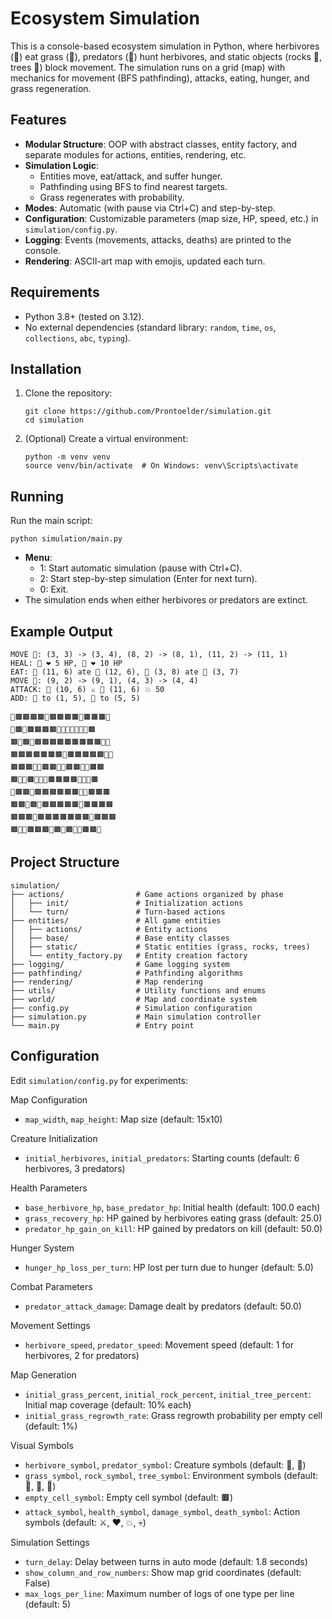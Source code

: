 # Ecosystem Simulation

This is a console-based ecosystem simulation in Python, where herbivores (🐰) eat grass (🌿), predators (🐺) hunt herbivores, and static objects (rocks 🗿, trees 🌳) block movement. The simulation runs on a grid (map) with mechanics for movement (BFS pathfinding), attacks, eating, hunger, and grass regeneration.

## Features

- **Modular Structure**: OOP with abstract classes, entity factory, and separate modules for actions, entities, rendering, etc.
- **Simulation Logic**:
  - Entities move, eat/attack, and suffer hunger.
  - Pathfinding using BFS to find nearest targets.
  - Grass regenerates with probability.
- **Modes**: Automatic (with pause via Ctrl+C) and step-by-step.
- **Configuration**: Customizable parameters (map size, HP, speed, etc.) in `simulation/config.py`.
- **Logging**: Events (movements, attacks, deaths) are printed to the console.
- **Rendering**: ASCII-art map with emojis, updated each turn.

## Requirements

- Python 3.8+ (tested on 3.12).
- No external dependencies (standard library: `random`, `time`, `os`, `collections`, `abc`, `typing`).

## Installation

1. Clone the repository:
   ```
   git clone https://github.com/Prontoelder/simulation.git
   cd simulation
   ```
2. (Optional) Create a virtual environment:
   ```
   python -m venv venv
   source venv/bin/activate  # On Windows: venv\Scripts\activate
   ```

## Running

Run the main script:

```
python simulation/main.py
```

- **Menu**:
  - 1: Start automatic simulation (pause with Ctrl+C).
  - 2: Start step-by-step simulation (Enter for next turn).
  - 0: Exit.
- The simulation ends when either herbivores or predators are extinct.

## Example Output
```
MOVE 🐰: (3, 3) -> (3, 4), (8, 2) -> (8, 1), (11, 2) -> (11, 1)
HEAL: 🐰 ❤️ 5 HP, 🐰 ❤️ 10 HP
EAT: 🐰 (11, 6) ate 🌿 (12, 6), 🐰 (3, 8) ate 🌿 (3, 7)
MOVE 🐺: (9, 2) -> (9, 1), (4, 3) -> (4, 4)
ATTACK: 🐺 (10, 6) ⚔️ 🐰 (11, 6) 💥 50
ADD: 🌿 to (1, 5), 🌿 to (5, 5)

🌳🟫🟫🟫🟫🗿🟫🟫🟫🟫🌿🟫🟫🟫🗿
🗿🟫🌿🟫🟫🟫🟫🗿🐰🐺🌳🐰🌳🗿🟫
🟫🐰🟫🌳🟫🟫🟫🟫🟫🟫🟫🟫🟫🌳🗿
🟫🟫🟫🟫🟫🟫🟫🗿🟫🟫🟫🟫🟫🌳🗿
🟫🟫🟫🐰🐺🟫🟫🌳🗿🟫🟫🌳🗿🟫🟫
🟫🌿🌿🟫🗿🌿🌳🟫🟫🟫🟫🌳🌿🌳🟫
🌳🟫🟫🗿🟫🟫🟫🟫🟫🟫🐺🐰🟫🟫🟫
🟫🟫🌿🟫🗿🟫🟫🟫🟫🟫🗿🟫🟫🟫🟫
🟫🟫🟫🐰🟫🟫🟫🟫🟫🟫🟫🌿🟫🟫🟫
🟫🗿🌳🟫🟫🟫🌿🟫🌿🟫🌳🌳🟫🟫🌿
```
## Project Structure
```
simulation/
├── actions/                # Game actions organized by phase
│   ├── init/               # Initialization actions
│   └── turn/               # Turn-based actions
├── entities/               # All game entities
│   ├── actions/            # Entity actions
│   ├── base/               # Base entity classes
│   ├── static/             # Static entities (grass, rocks, trees)
│   └── entity_factory.py   # Entity creation factory
├── logging/                # Game logging system
├── pathfinding/            # Pathfinding algorithms
├── rendering/              # Map rendering
├── utils/                  # Utility functions and enums
├── world/                  # Map and coordinate system
├── config.py               # Simulation configuration
├── simulation.py           # Main simulation controller
└── main.py                 # Entry point
```
## Configuration

Edit `simulation/config.py` for experiments:

Map Configuration
- `map_width`, `map_height`: Map size (default: 15x10)

Creature Initialization
- `initial_herbivores`, `initial_predators`: Starting counts (default: 6 herbivores, 3 predators)

Health Parameters
- `base_herbivore_hp`, `base_predator_hp`: Initial health (default: 100.0 each)
- `grass_recovery_hp`: HP gained by herbivores eating grass (default: 25.0)
- `predator_hp_gain_on_kill`: HP gained by predators on kill (default: 50.0)

Hunger System
- `hunger_hp_loss_per_turn`: HP lost per turn due to hunger (default: 5.0)

Combat Parameters
- `predator_attack_damage`: Damage dealt by predators (default: 50.0)

Movement Settings
- `herbivore_speed`, `predator_speed`: Movement speed (default: 1 for herbivores, 2 for predators)

Map Generation
- `initial_grass_percent`, `initial_rock_percent`, `initial_tree_percent`: Initial map coverage (default: 10% each)
- `initial_grass_regrowth_rate`: Grass regrowth probability per empty cell (default: 1%)

Visual Symbols
- `herbivore_symbol`, `predator_symbol`: Creature symbols (default: 🐰, 🐺)
- `grass_symbol`, `rock_symbol`, `tree_symbol`: Environment symbols (default: 🌿, 🗿, 🌳)
- `empty_cell_symbol`: Empty cell symbol (default: 🟫)
- `attack_symbol`, `health_symbol`, `damage_symbol`, `death_symbol`: Action symbols (default: ⚔️, ❤️, 💥, 💀)

Simulation Settings
- `turn_delay`: Delay between turns in auto mode (default: 1.8 seconds)
- `show_column_and_row_numbers`: Show map grid coordinates (default: False)
- `max_logs_per_line`: Maximum number of logs of one type per line (default: 5)
